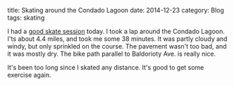 title: Skating around the Condado Lagoon
date: 2014-12-23
category: Blog
tags: skating

I had a
[good skate session](http://www.mapmyrun.com/workout/823736965)
today. I took a lap around the Condado Lagoon. I'ts about 4.4 miles,
and took me some 38 minutes. It was partly cloudy and windy, but only
sprinkled on the course. The pavement wasn't too bad, and it was
mostly dry. The bike path parallel to Baldorioty Ave. is really nice.

It's been too long since I skated any distance. It's good to get some
exercise again.
